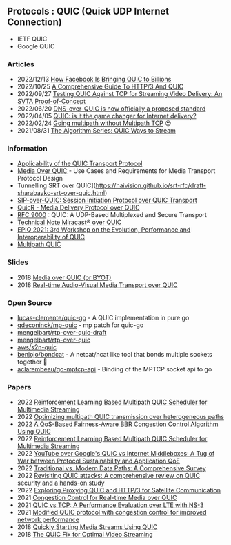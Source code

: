## Protocols : QUIC (Quick UDP Internet Connection)
- IETF QUIC
- Google QUIC


### Articles
- 2022/12/13 [How Facebook Is Bringing QUIC to Billions](https://www.infoq.com/presentations/facebook-quic-http3/)
- 2022/10/25 [A Comprehensive Guide To HTTP/3 And QUIC](https://www.debugbear.com/blog/http3-quic-protocol-guide)
- 2022/09/27 [Testing QUIC Against TCP for Streaming Video Delivery: An SVTA Proof-of-Concept](https://www.svta.org/2022/09/27/testing-quic-against-tcp-for-streaming-video-delivery-an-svta-proof-of-concept/)
- 2022/06/20 [DNS-over-QUIC is now officially a proposed standard](https://adguard.com/en/blog/dns-over-quic-official-standard.html)
- 2022/04/05 [QUIC: is it the game changer for Internet delivery?](https://www.compiralabs.com/post/quic-is-it-the-game-changer-for-internet-delivery)
- 2022/02/24 [Going multipath without Multipath TCP](https://blog.benjojo.co.uk/post/multipath-without-mptcp) 😍
- 2021/08/31 [The Algorithm Series: QUIC Ways to Stream](https://www.streamingmedia.com/Articles/Editorial/Featured-Articles/The-Algorithm-Series-QUIC-Ways-to-Stream-148688.aspx)


### Information
- [Applicability of the QUIC Transport Protocol](https://quicwg.org/ops-drafts/draft-ietf-quic-applicability.html)
- [Media Over QUIC](https://fiestajetsam.github.io/draft-gruessing-moq-requirements/draft-gruessing-moq-requirements.html#name-video-conferencing-telephon) - Use Cases and Requirements for Media Transport Protocol Design
- Tunnelling SRT over QUIC](https://haivision.github.io/srt-rfc/draft-sharabayko-srt-over-quic.html)
- [SIP-over-QUIC: Session Initiation Protocol over QUIC Transport](https://www.ietf.org/id/draft-hurst-sip-quic-00.html)
- [QuicR - Media Delivery Protocol over QUIC](https://www.ietf.org/id/draft-jennings-moq-quicr-arch-01.html)
- [RFC 9000](https://datatracker.ietf.org/doc/rfc9000/) : QUIC: A UDP-Based Multiplexed and Secure Transport
- [Technical Note Miracast® over QUIC](https://www.wi-fi.org/download.php?file=/sites/default/files/private/Wi-Fi_Alliance_Technical_Note_Miracast_over_QUIC_v1.0.pdf)
- [EPIQ 2021: 3rd Workshop on the Evolution, Performance and Interoperability of QUIC](https://epiq21.github.io/)
- [Multipath QUIC](https://multipath-quic.org/)


### Slides
- 2018 [Media over QUIC (or BYOT)](https://www.w3.org/2011/04/webrtc/wiki/images/6/69/Media_over_QUIC_At_WebRTC_TPAC_2018.pdf)
- 2018 [Real-time Audio-Visual Media Transport over QUIC](https://conferences2.sigcomm.org/co-next/2018/slides/epiq-real-time_audio-visual_media_transport.pdf)


### Open Source
- [lucas-clemente/quic-go](https://github.com/lucas-clemente/quic-go) - A QUIC implementation in pure go
- [qdeconinck/mp-quic](https://github.com/qdeconinck/mp-quic) - mp patch for quic-go
- [mengelbart/rtp-over-quic-draft](https://github.com/mengelbart/rtp-over-quic-draft)
- [mengelbart/rtp-over-quic](https://github.com/mengelbart/rtp-over-quic)
- [aws/s2n-quic](https://github.com/aws/s2n-quic) 
- [benjojo/bondcat](https://github.com/benjojo/bondcat) - A netcat/ncat like tool that bonds multiple sockets together 🚀
- [aclarembeau/go-mptcp-api](https://github.com/aclarembeau/go-mptcp-api) - Binding of the MPTCP socket api to go


### Papers
- 2022 [Reinforcement Learning Based Multipath QUIC Scheduler for Multimedia Streaming](https://www.mdpi.com/1424-8220/22/17/6333/pdf)
- 2022 [Optimizing multipath QUIC transmission over heterogeneous paths](https://www.sciencedirect.com/science/article/abs/pii/S1389128622002894)
- 2022 [A QoS-Based Fairness-Aware BBR Congestion Control Algorithm Using QUIC](https://www.hindawi.com/journals/wcmc/2022/7222030/)
- 2022 [Reinforcement Learning Based Multipath QUIC Scheduler for Multimedia Streaming](https://www.mdpi.com/1424-8220/22/17/6333/pdf)
- 2022 [YouTube over Google's QUIC vs Internet Middleboxes: A Tug of War between Protocol Sustainability and Application QoE](https://arxiv.org/abs/2203.11977)
- 2022 [Traditional vs. Modern Data Paths: A Comprehensive Survey](https://www.mdpi.com/2073-431X/11/9/132/pdf)
- 2022 [Revisiting QUIC attacks: A comprehensive review on QUIC security and a hands-on study](https://assets.researchsquare.com/files/rs-1676730/v1_covered.pdf?c=1656697614)
- 2022 [Exploring Proxying QUIC and HTTP/3 for Satellite Communication](https://arxiv.org/abs/2205.01554)
- 2021 [Congestion Control for Real-time Media over QUIC](https://dl.acm.org/doi/pdf/10.1145/3488660.3493801)
- 2021 [QUIC vs TCP: A Performance Evaluation over LTE with NS-3](https://www.scirp.org/pdf/cn_2021121509415835.pdf)
- 2021 [Modified QUIC protocol with congestion control for improved network performance](https://ietresearch.onlinelibrary.wiley.com/doi/10.1049/cmu2.12154)
- 2018 [Quickly Starting Media Streams Using QUIC](http://streaming.university/QUIC/)
- 2018 [The QUIC Fix for Optimal Video Streaming](https://balakrishnanc.github.io/papers/palmer-epiq2018.pdf)


